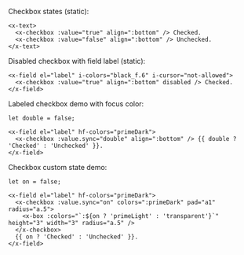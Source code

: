 
Checkbox states (static):

```vue
<x-text>
  <x-checkbox :value="true" align=":bottom" /> Checked.
  <x-checkbox :value="false" align=":bottom" /> Unchecked.
</x-text>
```

Disabled checkbox with field label (static):

```vue
<x-field el="label" i-colors="black_f.6" i-cursor="not-allowed">
  <x-checkbox :value="true" align=":bottom" disabled /> Checked.
</x-field>
```

Labeled checkbox demo with focus color:

```vue
let double = false;

<x-field el="label" hf-colors="primeDark">
  <x-checkbox :value.sync="double" align=":bottom" /> {{ double ? 'Checked' : 'Unchecked' }}.
</x-field>
```

Checkbox custom state demo:

```vue
let on = false;

<x-field el="label" hf-colors="primeDark">
  <x-checkbox :value.sync="on" colors=":primeDark" pad="a1" radius="a.5"> 
    <x-box :colors="`:${on ? 'primeLight' : 'transparent'}`" height="3" width="3" radius="a.5" />
  </x-checkbox> 
  {{ on ? 'Checked' : 'Unchecked' }}.
</x-field>
```
